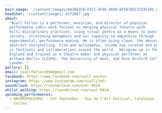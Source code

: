 ```yaml
---
main_image: '/content/images/A43A63CB-83C1-4F48-8A99-BF587DEC3724%202_edited_edited.jpg'
headshot: '/content/images/_dsf2867.jpg'
about:
  "Niall Fallon is a performer, musician, and director of physical
  performance.\nHis work focuses on merging physical theatre with
  multi-disciplinary practices, using visual poetry as a means to question
  society, stretching metaphors and our capacity to empathise through
  experimental, performance making. He is often using clown, the absurd,
  abstract storytelling, film and multimedia. \n\nHe has curated and performed
  in festivals and collaborations around the world.  He\ngrew up in the north of
  England and trained as a theatre maker and physical performer at
  Arthaus.Berlin (LISPA), The University of Kent, and Rose Bruford College
  London. "
gallery: []
email: niallfallon1994@gmail.com
facebook: https://www.facebook.com/niall.machin
instagram: https://www.instagram.com/nialljlmf/
soundcloud: https://soundcloud.com/user-9424
whilst_walking: https://soundcloud.com/user-9424
upcoming_performances:
  - ANTHROPOCOSMIC - 5th September - Dia de l'Art Festival, Catalunya - Nau
    Coclea
---
```

